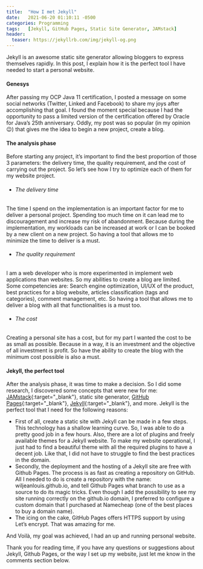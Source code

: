 ```yaml
---
title:  "How I met Jekyll"
date:   2021-06-20 01:10:11 -0500
categories: Programming
tags:   [Jekyll, GitHub Pages, Static Site Generator, JAMstack]
header:
  teaser: https://jekyllrb.com/img/jekyll-og.png
---
```

Jekyll is an awesome static site generator allowing bloggers to express themselves rapidly. In this post, I explain how it is the perfect tool I have needed to start a personal website.


#### Genesys
After passing my OCP Java 11 certification, I posted a message on some social networks (Twitter, Linked and Facebook) to share my joys after accomplishing that goal. I found the moment special because I had the opportunity to pass a limited version of the certification offered by Oracle for Java’s 25th anniversary. Oddly, my post was so popular (in my opinion 😉) that gives me the idea to begin a new project, create a blog.


#### The analysis phase
Before starting any project, it’s important to find the best proportion of those 3 parameters: the delivery time, the quality requirement, and the cost of carrying out the project. So let’s see how I try to optimize each of them for my website project.


- ###### The delivery time
The time I spend on the implementation is an important factor for me to deliver a personal project. Spending too much time on it can lead me to discouragement and increase my risk of abandonment. Because during the implementation, my workloads can be increased at work or I can be booked by a new client on a new project. So having a tool that allows me to minimize the time to deliver is a must.


- ###### The quality requirement
I am a web developer who is more experimented in implement web applications than websites. So my abilities to create a blog are limited. Some competencies are: Search engine optimization, UI/UX of the product, best practices for a blog website, articles classification (tags and categories), comment management, etc. So having a tool that allows me to deliver a blog with all that functionalities is a must too.


- ###### The cost
Creating a personal site has a cost, but for my part I wanted the cost to be as small as possible. Because in a way, it is an investment and the objective of all investment is profit. So have the ability to create the blog with the minimum cost possible is also a must.


#### Jekyll, the perfect tool
After the analysis phase, it was time to make a decision. So I did some research, I discovered some concepts that were new for me: [JAMstack](https://jamstack.org/what-is-jamstack/){:target="_blank"}, static site generator, [GitHub Pages](https://pages.github.com/){:target="_blank"}, [Jekyll](https://jekyllrb.com/){:target="_blank"}, and more. Jekyll is the perfect tool that I need for the following reasons:
- First of all, create a static site with Jekyll can be made in a few steps. This technology has a shallow learning curve. So, I was able to do a pretty good job in a few hours. Also, there are a lot of plugins and freely available themes for a Jekyll website. To make my website operational, I just had to find a beautiful theme with all the required plugins to have a decent job. Like that, I did not have to struggle to find the best practices in the domain. 
- Secondly, the deployment and the hosting of a Jekyll site are free with Github Pages. The process is as fast as creating a repository on GitHub. All I needed to do is create a repository with the name: wiljeanlouis.github.io, and tell Github Pages what branch to use as a source to do its magic tricks. Even though I add the possibility to see my site running correctly on the github.io domain, I preferred to configure a custom domain that I purchased at Namecheap (one of the best places to buy a domain name).
- The icing on the cake, GitHub Pages offers HTTPS support by using Let’s encrypt. That was amazing for me.

And Voilà, my goal was achieved, I had an up and running personal website.  


Thank you for reading time, if you have any questions or suggestions about Jekyll, Github Pages, or the way I set up my website, just let me know in the comments section below.


